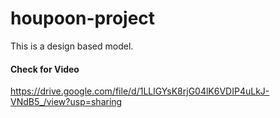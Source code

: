 # houpoon-project

This is a design based model.

#### Check for Video

https://drive.google.com/file/d/1LLlGYsK8rjG04lK6VDIP4uLkJ-VNdB5_/view?usp=sharing
